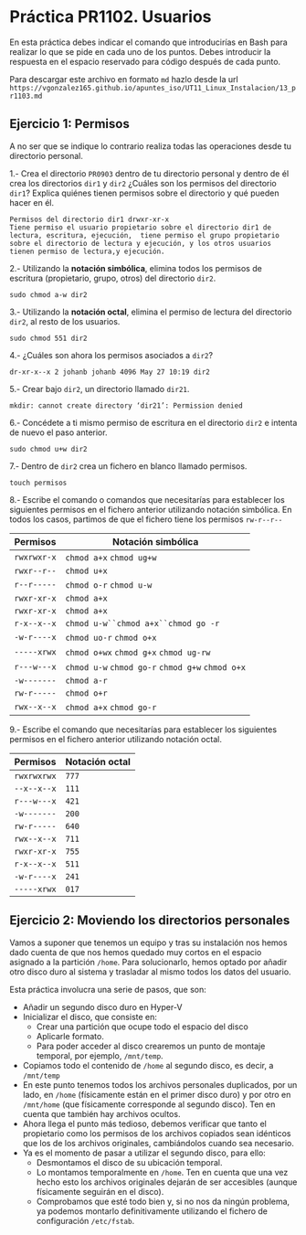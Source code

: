 # Práctica PR1102. Usuarios

En esta práctica debes indicar el comando que introducirías en Bash para realizar lo que se pide en cada uno de los puntos. Debes introducir la respuesta en el espacio reservado para código después de cada punto.

Para descargar este archivo en formato `md` hazlo desde la url `https://vgonzalez165.github.io/apuntes_iso/UT11_Linux_Instalacion/13_pr1103.md`


## Ejercicio 1: Permisos

A no ser que se indique lo contrario realiza todas las operaciones desde tu directorio personal.

1.- Crea el directorio `PR0903` dentro de tu directorio personal y dentro de él crea los directorios `dir1` y `dir2` ¿Cuáles son los permisos del directorio `dir1`? Explica quiénes tienen permisos sobre el directorio y qué pueden hacer en él.

```
Permisos del directorio dir1 drwxr-xr-x
Tiene permiso el usuario propietario sobre el directorio dir1 de lectura, escritura, ejecución,  tiene permiso el grupo propietario sobre el directorio de lectura y ejecución, y los otros usuarios tienen permiso de lectura,y ejecución.
```

2.- Utilizando   la   **notación   simbólica**, elimina   todos   los   permisos de   escritura (propietario, grupo, otros) del directorio `dir2`.

```
sudo chmod a-w dir2
```

3.-	Utilizando la **notación octal**, elimina el permiso de lectura del directorio `dir2`, al resto de los usuarios.

```
sudo chmod 551 dir2
```

4.- ¿Cuáles son ahora los permisos asociados a `dir2`?

```
dr-xr-x--x 2 johanb johanb 4096 May 27 10:19 dir2
```

5.- Crear bajo `dir2`, un directorio llamado `dir21`.

```
mkdir: cannot create directory ‘dir21’: Permission denied
```

6.- Concédete a ti mismo permiso de escritura en el directorio `dir2` e intenta de nuevo el paso anterior.

```
sudo chmod u+w dir2
```

7.- Dentro de `dir2` crea un fichero en blanco llamado permisos.

```
touch permisos
```

8.- Escribe el comando o comandos que necesitarías para establecer los siguientes permisos en el fichero anterior utilizando notación simbólica. En todos los casos, partimos de que el fichero tiene los permisos `rw-r--r--`

| Permisos      | Notación simbólica    |
| ------------- | --------------------- |
| `rwxrwxr-x`   | `chmod a+x` `chmod ug+w`                    |     
| `rwxr--r--`   | `chmod u+x`                    |     
| `r--r-----`   | `chmod o-r` `chmod u-w`                    |     
| `rwxr-xr-x`   | `chmod a+x`                     |     
| `rwxr-xr-x`   | `chmod a+x`                     |     
| `r-x--x--x`   | `chmod u-w``chmod a+x``chmod go -r`                    |     
| `-w-r----x`   | `chmod uo-r` `chmod o+x`                    |     
| `-----xrwx`   | `chmod o+wx` `chmod g+x` `chmod ug-rw`                    |     
| `r---w---x`   | `chmod u-w` `chmod go-r` `chmod g+w` `chmod o+x`                   |     
| `-w-------`   | `chmod a-r`                    |     
| `rw-r-----`   | `chmod o+r`                    |     
| `rwx--x--x`   | `chmod a+x` `chmod go-r`                    |     

9.- Escribe el comando que necesitarías para establecer los siguientes permisos en el fichero anterior utilizando notación octal.

| Permisos      | Notación octal        |
| ------------- | --------------------- |
| `rwxrwxrwx`   | `777`                    |
| `--x--x--x`   | `111`                    |
| `r---w---x`   | `421`                    |
| `-w-------`   | `200`                    |
| `rw-r-----`   | `640`                    |
| `rwx--x--x`   | `711 `                    |
| `rwxr-xr-x`   | `755`                    |
| `r-x--x--x`   | `511`                    |
| `-w-r----x`   | `241`                    |
| `-----xrwx`   | `017`                    |


## Ejercicio 2: Moviendo los directorios personales

Vamos a suponer que tenemos un equipo y tras su instalación nos hemos dado cuenta de que nos hemos quedado muy cortos en el espacio asignado a la partición `/home`. Para solucionarlo, hemos optado por añadir otro disco duro al sistema y trasladar al mismo todos los datos del usuario. 

Esta práctica involucra una serie de pasos, que son:

- Añadir un segundo disco duro en Hyper-V
- Inicializar el disco, que consiste en:
    - Crear una partición que ocupe todo el espacio del disco
    - Aplicarle formato.
    - Para poder acceder al disco crearemos un punto de montaje temporal, por ejemplo, `/mnt/temp`. 
- Copiamos todo el contenido de `/home` al segundo disco, es decir, a `/mnt/temp`
- En este punto tenemos todos los archivos personales duplicados, por un lado, en `/home` (físicamente están en el primer disco duro) y por otro en `/mnt/home` (que físicamente corresponde al segundo disco). Ten en cuenta que también hay archivos ocultos.
- Ahora llega el punto más tedioso, debemos verificar que tanto el propietario como los permisos de los archivos copiados sean idénticos que los de los archivos originales, cambiándolos cuando sea necesario.
- Ya es el momento de pasar a utilizar el segundo disco, para ello:
    - Desmontamos el disco de su ubicación temporal.
    - Lo montamos temporalmente en `/home`. Ten en cuenta que una vez hecho esto los archivos originales dejarán de ser accesibles (aunque físicamente seguirán en el disco).
    - Comprobamos que esté todo bien y, si no nos da ningún problema, ya podemos montarlo definitivamente utilizando el fichero de configuración `/etc/fstab`.

